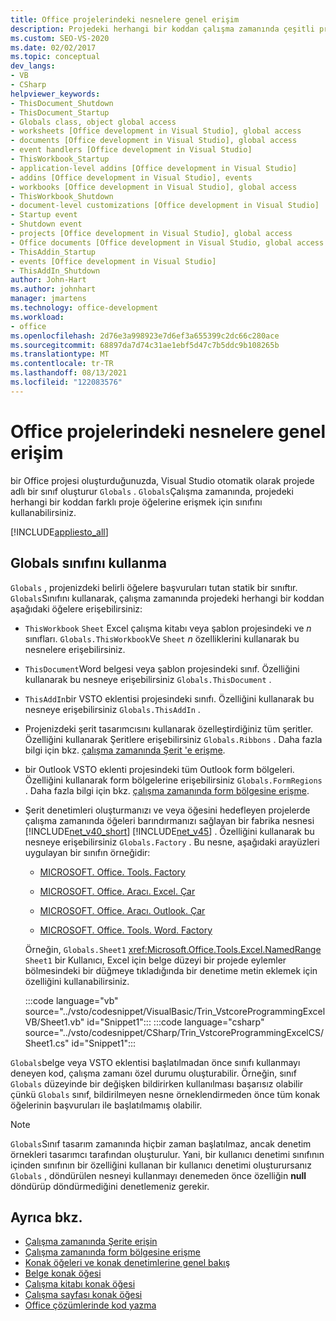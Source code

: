 ```yaml
---
title: Office projelerindeki nesnelere genel erişim
description: Projedeki herhangi bir koddan çalışma zamanında çeşitli proje öğelerine erişmek için Globals sınıfını nasıl kullanabileceğinizi öğrenin.
ms.custom: SEO-VS-2020
ms.date: 02/02/2017
ms.topic: conceptual
dev_langs:
- VB
- CSharp
helpviewer_keywords:
- ThisDocument_Shutdown
- ThisDocument_Startup
- Globals class, object global access
- worksheets [Office development in Visual Studio], global access
- documents [Office development in Visual Studio], global access
- event handlers [Office development in Visual Studio]
- ThisWorkbook_Startup
- application-level addins [Office development in Visual Studio]
- addins [Office development in Visual Studio], events
- workbooks [Office development in Visual Studio], global access
- ThisWorkbook_Shutdown
- document-level customizations [Office development in Visual Studio]
- Startup event
- Shutdown event
- projects [Office development in Visual Studio], global access
- Office documents [Office development in Visual Studio, global access
- ThisAddin_Startup
- events [Office development in Visual Studio]
- ThisAddIn_Shutdown
author: John-Hart
ms.author: johnhart
manager: jmartens
ms.technology: office-development
ms.workload:
- office
ms.openlocfilehash: 2d76e3a998923e7d6ef3a655399c2dc66c280ace
ms.sourcegitcommit: 68897da7d74c31ae1ebf5d47c7b5ddc9b108265b
ms.translationtype: MT
ms.contentlocale: tr-TR
ms.lasthandoff: 08/13/2021
ms.locfileid: "122083576"
---
```

# <a name="global-access-to-objects-in-office-projects"></a>Office projelerindeki nesnelere genel erişim
  bir Office projesi oluşturduğunuzda, Visual Studio otomatik olarak projede adlı bir sınıf oluşturur `Globals` . `Globals`Çalışma zamanında, projedeki herhangi bir koddan farklı proje öğelerine erişmek için sınıfını kullanabilirsiniz.

 [!INCLUDE[appliesto_all](../vsto/includes/appliesto-all-md.md)]

## <a name="how-to-use-the-globals-class"></a>Globals sınıfını kullanma
 `Globals` , projenizdeki belirli öğelere başvuruları tutan statik bir sınıftır. `Globals`Sınıfını kullanarak, çalışma zamanında projedeki herhangi bir koddan aşağıdaki öğelere erişebilirsiniz:

- `ThisWorkbook` `Sheet` Excel çalışma kitabı veya şablon projesindeki ve *n* sınıfları. `Globals.ThisWorkbook`Ve `Sheet` *n* özelliklerini kullanarak bu nesnelere erişebilirsiniz.

- `ThisDocument`Word belgesi veya şablon projesindeki sınıf. Özelliğini kullanarak bu nesneye erişebilirsiniz `Globals.ThisDocument` .

- `ThisAddIn`bir VSTO eklentisi projesindeki sınıfı. Özelliğini kullanarak bu nesneye erişebilirsiniz `Globals.ThisAddIn` .

- Projenizdeki şerit tasarımcısını kullanarak özelleştirdiğiniz tüm şeritler. Özelliğini kullanarak Şeritlere erişebilirsiniz `Globals.Ribbons` . Daha fazla bilgi için bkz. [çalışma zamanında Şerit 'e erişme](../vsto/accessing-the-ribbon-at-run-time.md).

- bir Outlook VSTO eklenti projesindeki tüm Outlook form bölgeleri. Özelliğini kullanarak form bölgelerine erişebilirsiniz `Globals.FormRegions` . Daha fazla bilgi için bkz. [çalışma zamanında form bölgesine erişme](../vsto/accessing-a-form-region-at-run-time.md).

- Şerit denetimleri oluşturmanızı ve veya öğesini hedefleyen projelerde çalışma zamanında öğeleri barındırmanızı sağlayan bir fabrika nesnesi [!INCLUDE[net_v40_short](../sharepoint/includes/net-v40-short-md.md)] [!INCLUDE[net_v45](../vsto/includes/net-v45-md.md)] . Özelliğini kullanarak bu nesneye erişebilirsiniz `Globals.Factory` . Bu nesne, aşağıdaki arayüzleri uygulayan bir sınıfın örneğidir:

  - [MICROSOFT. Office. Tools. Factory](xref:Microsoft.Office.Tools.Factory)

  - [MICROSOFT. Office. Aracı. Excel. Çar](xref:Microsoft.Office.Tools.Excel.Factory)

  - [MICROSOFT. Office. Aracı. Outlook. Çar](xref:Microsoft.Office.Tools.Outlook.Factory)

  - [MICROSOFT. Office. Tools. Word. Factory](xref:Microsoft.Office.Tools.Word.Factory)

  Örneğin, `Globals.Sheet1` <xref:Microsoft.Office.Tools.Excel.NamedRange> `Sheet1` bir Kullanıcı, Excel için belge düzeyi bir projede eylemler bölmesindeki bir düğmeye tıkladığında bir denetime metin eklemek için özelliğini kullanabilirsiniz.

  :::code language="vb" source="../vsto/codesnippet/VisualBasic/Trin_VstcoreProgrammingExcelVB/Sheet1.vb" id="Snippet1":::
  :::code language="csharp" source="../vsto/codesnippet/CSharp/Trin_VstcoreProgrammingExcelCS/Sheet1.cs" id="Snippet1":::

 `Globals`belge veya VSTO eklentisi başlatılmadan önce sınıfı kullanmayı deneyen kod, çalışma zamanı özel durumu oluşturabilir. Örneğin, sınıf `Globals` düzeyinde bir değişken bildirirken kullanılması başarısız olabilir çünkü `Globals` sınıf, bildirilmeyen nesne örneklendirmeden önce tüm konak öğelerinin başvuruları ile başlatılmamış olabilir.

> [!NOTE]
> `Globals`Sınıf tasarım zamanında hiçbir zaman başlatılmaz, ancak denetim örnekleri tasarımcı tarafından oluşturulur. Yani, bir kullanıcı denetimi sınıfının içinden sınıfının bir özelliğini kullanan bir kullanıcı denetimi oluşturursanız `Globals` , döndürülen nesneyi kullanmayı denemeden önce özelliğin **null** döndürüp döndürmediğini denetlemeniz gerekir.

## <a name="see-also"></a>Ayrıca bkz.
- [Çalışma zamanında Şerite erişin](../vsto/accessing-the-ribbon-at-run-time.md)
- [Çalışma zamanında form bölgesine erişme](../vsto/accessing-a-form-region-at-run-time.md)
- [Konak öğeleri ve konak denetimlerine genel bakış](../vsto/host-items-and-host-controls-overview.md)
- [Belge konak öğesi](../vsto/document-host-item.md)
- [Çalışma kitabı konak öğesi](../vsto/workbook-host-item.md)
- [Çalışma sayfası konak öğesi](../vsto/worksheet-host-item.md)
- [Office çözümlerinde kod yazma](../vsto/writing-code-in-office-solutions.md)
